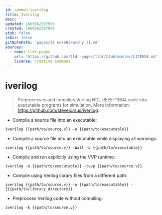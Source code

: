 ```yaml
---
id: common.iverilog
title: Iverilog
desc: ''
updated: 1669562307956
created: 1669562307956
stub: false
isDir: false
gitNotePath: 'pages/{{ noteHiearchy }}.md'
sources:
  - name: tldr-pages
    url: 'https://github.com/tldr-pages/tldr/blob/master/LICENSE.md'
    license: Creative Commons
---
```

# iverilog

> Preprocesses and compiles Verilog HDL (IEEE-1364) code into executable programs for simulation.
> More information: <https://github.com/steveicarus/iverilog>.

- Compile a source file into an executable:

`iverilog {{path/to/source.v}} -o {{path/to/executable}}`

- Compile a source file into an executable while displaying all warnings:

`iverilog {{path/to/source.v}} -Wall -o {{path/to/executable}}`

- Compile and run explicitly using the VVP runtime:

`iverilog -o {{path/to/executable}} -tvvp {{path/to/source.v}}`

- Compile using Verilog library files from a different path:

`iverilog {{path/to/source.v}} -o {{path/to/executable}} -I{{path/to/library_directory}}`

- Preprocess Verilog code without compiling:

`iverilog -E {{path/to/source.v}}`

